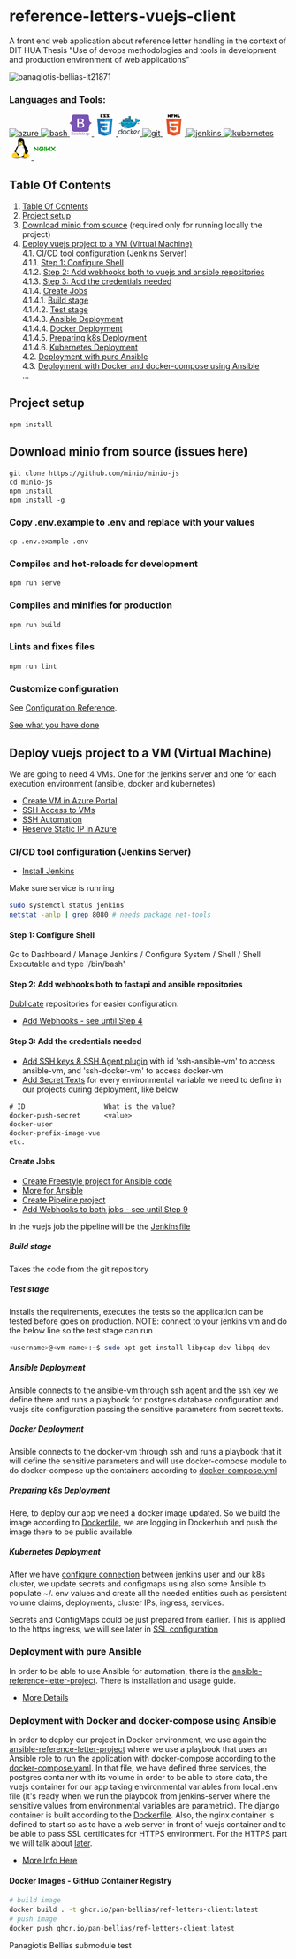 # reference-letters-vuejs-client
A front end web application about reference letter handling in the context of DIT HUA Thesis "Use of devops methodologies and tools in development and production environment of web applications"

<p align="left"> <img src="https://komarev.com/ghpvc/?username=panagiotis-bellias-it21871&label=Profile%20views&color=0e75b6&style=flat" alt="panagiotis-bellias-it21871" /> </p>

<h3 align="left">Languages and Tools:</h3>
<p align="left"> <a href="https://azure.microsoft.com/en-in/" target="_blank"> <img src="https://www.vectorlogo.zone/logos/microsoft_azure/microsoft_azure-icon.svg" alt="azure" width="40" height="40"/> </a> <a href="https://www.gnu.org/software/bash/" target="_blank"> <img src="https://www.vectorlogo.zone/logos/gnu_bash/gnu_bash-icon.svg" alt="bash" width="40" height="40"/> </a> <a href="https://getbootstrap.com" target="_blank"> <img src="https://raw.githubusercontent.com/devicons/devicon/master/icons/bootstrap/bootstrap-plain-wordmark.svg" alt="bootstrap" width="40" height="40"/> </a> <a href="https://www.w3schools.com/css/" target="_blank"> <img src="https://raw.githubusercontent.com/devicons/devicon/master/icons/css3/css3-original-wordmark.svg" alt="css3" width="40" height="40"/> </a> <a href="https://www.docker.com/" target="_blank"> <img src="https://raw.githubusercontent.com/devicons/devicon/master/icons/docker/docker-original-wordmark.svg" alt="docker" width="40" height="40"/> </a> <a href="https://git-scm.com/" target="_blank"> <img src="https://www.vectorlogo.zone/logos/git-scm/git-scm-icon.svg" alt="git" width="40" height="40"/> </a> <a href="https://www.w3.org/html/" target="_blank"> <img src="https://raw.githubusercontent.com/devicons/devicon/master/icons/html5/html5-original-wordmark.svg" alt="html5" width="40" height="40"/> </a> <a href="https://www.jenkins.io" target="_blank"> <img src="https://www.vectorlogo.zone/logos/jenkins/jenkins-icon.svg" alt="jenkins" width="40" height="40"/> </a> <a href="https://kubernetes.io" target="_blank"> <img src="https://www.vectorlogo.zone/logos/kubernetes/kubernetes-icon.svg" alt="kubernetes" width="40" height="40"/> </a> <a href="https://www.linux.org/" target="_blank"> <img src="https://raw.githubusercontent.com/devicons/devicon/master/icons/linux/linux-original.svg" alt="linux" width="40" height="40"/> </a> <a href="https://www.nginx.com" target="_blank"> <img src="https://raw.githubusercontent.com/devicons/devicon/master/icons/nginx/nginx-original.svg" alt="nginx" width="40" height="40"/> </a>
</p>

<a name="contents"></a>
## Table Of Contents
1. [Table Of Contents](#contents)  
2. [Project setup](#setup)  
3. [Download minio from source](#minio-source) (required only for running locally the project)  
4. [Deploy vuejs project to a VM (Virtual Machine)](#deployment)  
4.1. [CI/CD tool configuration (Jenkins Server)](#jenkins)  
4.1.1. [Step 1: Configure Shell](#conf_shell)  
4.1.2. [Step 2: Add webhooks both to vuejs and ansible repositories](#webhooks)  
4.1.3. [Step 3: Add the credentials needed](#credentials)  
4.1.4. [Create Jobs](#jobs)  
4.1.4.1. [Build stage](#build)  
4.1.4.2. [Test stage](#test)  
4.1.4.3. [Ansible Deployment](#j-ansible)  
4.1.4.4. [Docker Deployment](#j-docker)  
4.1.4.5. [Preparing k8s Deployment](#j-k8s-pre)  
4.1.4.6. [Kubernetes Deployment](#j-k8s)  
4.2. [Deployment with pure Ansible](#ansible)  
4.3. [Deployment with Docker and docker-compose using Ansible](#docker)  
...

<a name="setup"></a>
## Project setup
```
npm install
```

<a name="minio-source"></a>
## Download minio from source (issues here)
```
git clone https://github.com/minio/minio-js
cd minio-js
npm install
npm install -g
```

### Copy .env.example to .env and replace with your values
```
cp .env.example .env
```

### Compiles and hot-reloads for development
```
npm run serve
```

### Compiles and minifies for production
```
npm run build
```

### Lints and fixes files
```
npm run lint
```

### Customize configuration
See [Configuration Reference](https://cli.vuejs.org/config/).

[See what you have done](http://127.0.0.1:8000/)

<a name="deployment"></a>
## Deploy vuejs project to a VM (Virtual Machine)

We are going to need 4 VMs. One for the jenkins server and one for each execution environment (ansible, docker and 
kubernetes)

* [Create VM in Azure Portal](https://docs.microsoft.com/en-us/azure/virtual-machines/linux/quick-create-portal)
* [SSH Access to VMs](https://help.skytap.com/connect-to-a-linux-vm-with-ssh.html)
* [SSH Automation](https://linuxize.com/post/using-the-ssh-config-file/)
* [Reserve Static IP in Azure](https://azure.microsoft.com/en-au/resources/videos/azure-friday-how-to-reserve-a-public-ip-range-in-azure-using-public-ip-prefix/)

<a name="jenkins"></a>
### CI/CD tool configuration (Jenkins Server)

* [Install Jenkins](https://www.jenkins.io/doc/book/installing/linux/)

Make sure service is running
```bash
sudo systemctl status jenkins
netstat -anlp | grep 8080 # needs package net-tools
```

<a name="conf_shell"></a>
#### Step 1: Configure Shell
Go to Dashboard / Manage Jenkins / Configure System / Shell / Shell Executable and type '/bin/bash'

<a name="webhooks"></a>
#### Step 2: Add webhooks both to fastapi and ansible repositories
[Dublicate](https://docs.github.com/en/github/creating-cloning-and-archiving-repositories/creating-a-repository-on-github/duplicating-a-repository) repositories for easier configuration.

* [Add Webhooks - see until Step 4](https://www.blazemeter.com/blog/how-to-integrate-your-github-repository-to-your-jenkins-project)

<a name="credentials"></a>
#### Step 3: Add the credentials needed

* [Add SSH keys & SSH Agent plugin](https://plugins.jenkins.io/ssh-agent/) with id 'ssh-ansible-vm' to access
ansible-vm, and 'ssh-docker-vm' to access docker-vm
* [Add Secret Texts](https://www.jenkins.io/doc/book/using/using-credentials/) for every environmental variable we
need to define in our projects during deployment, like below

```nano
# ID                    What is the value?
docker-push-secret      <value>
docker-user
docker-prefix-image-vue 
etc.
```

<a name="jobs"></a>
#### Create Jobs
* [Create Freestyle project for Ansible code](https://www.guru99.com/create-builds-jenkins-freestyle-project.html)
* [More for Ansible](https://github.com/pan-bellias/Ansible-Reference-Letter-Code.git)
* [Create Pipeline project](https://www.jenkins.io/doc/pipeline/tour/hello-world/)
* [Add Webhooks to both jobs - see until Step 9](https://www.blazemeter.com/blog/how-to-integrate-your-github-repository-to-your-jenkins-project)

In the vuejs job the pipeline will be the [Jenkinsfile](Jenkinsfile)

<a name="build"></a>
##### Build stage
Takes the code from the git repository

<a name="test"></a>
##### Test stage
Installs the requirements, executes the tests so the application can be tested before goes on production.
NOTE: connect to your jenkins vm and do the below line so the test stage can run
```bash
<username>@<vm-name>:~$ sudo apt-get install libpcap-dev libpq-dev
```

<a name="j-ansible"></a>
##### Ansible Deployment
Ansible connects to the ansible-vm through ssh agent and the ssh key we define there and runs a playbook for 
postgres database configuration and vuejs site configuration passing the sensitive parameters from secret texts.

<a name="j-docker"></a>
##### Docker Deployment
Ansible connects to the docker-vm through ssh and runs a playbook that it will define the sensitive parameters and 
will use docker-compose module to do docker-compose up the containers according to [docker-compose.yml](docker-compose.yml)

<a name="j-k8s-pre"></a>
##### Preparing k8s Deployment
Here, to deploy our app we need a docker image updated. So we build the image according to [Dockerfile](Dockerfile), we are logging in Dockerhub and push the image there to be public available.

<a name="j-k8s"></a>
##### Kubernetes Deployment
After we have [configure connection](https://github.com/pan-bellias/Reference-Letters-Client#connect-kubernetes-cluster-with-local-pc-orand-jenkins-server) 
between jenkins user and our k8s cluster, we update secrets and configmaps using also some Ansible to populate ~/.
env values and create all the needed entities such as persistent volume claims, deployments, cluster IPs, ingress, 
services.

Secrets and ConfigMaps could be just prepared from earlier. This is applied to the https ingress, we will see 
later in [SSL configuration](https://github.com/pan-bellias/Reference-Letters-Client#in-kubernetes-environment)

<a name="ansible"></a>
### Deployment with pure Ansible
In order to be able to use Ansible for automation, there is the [ansible-reference-letter-project](https://github.com/). There is installation and usage guide.

* [More Details](https://github.com/pan-bellias/ansible-reference-letter-code#pure-ansible)

<a name="docker"></a>
### Deployment with Docker and docker-compose using Ansible
In order to deploy our project in Docker environment, we use again the [ansible-reference-letter-project]() where we use a playbook that uses an Ansible role to run the application 
with docker-compose according to the [docker-compose.yaml](docker-compose.yaml). In that file, we have defined three 
services, the postgres container with its volume in order to be able to store data, the vuejs container for our 
app taking environmental variables from local .env file (it's ready when we run the playbook from jenkins-server 
where the sensitive values from environmental variables are parametric). The django container is built according 
to the [Dockerfile](Dockerfile). Also, the nginx container 
is defined to start so as to have a web server in front of vuejs container and to be able to pass SSL 
certificates for HTTPS environment. For the HTTPS part we will talk about [later](https://github.com/panagiotisbellias/e-movies-app#in-docker-environment).

* [More Info Here](https://github.com/pan-bellias/ansible-reference-letter-project#ansible--docker)

#### Docker Images - GitHub Container Registry
```bash
# build image
docker build . -t ghcr.io/pan-bellias/ref-letters-client:latest
# push image
docker push ghcr.io/pan-bellias/ref-letters-client:latest
```
Panagiotis Bellias
submodule test
